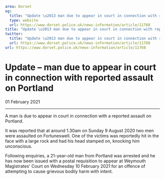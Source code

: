 ```yaml
area: Dorset
og:
  title: "Update \u2013 man due to appear in court in connection with reported assault on Portland"
  type: website
  url: https://www.dorset.police.uk/news-information/article/11768
title: "Update \u2013 man due to appear in court in connection with reported assault on Portland |"
twitter:
  title: "Update \u2013 man due to appear in court in connection with reported assault on Portland"
  url: https://www.dorset.police.uk/news-information/article/11768
url: https://www.dorset.police.uk/news-information/article/11768
```

# Update – man due to appear in court in connection with reported assault on Portland

01 February 2021

* * *

A man is due to appear in court in connection with a reported assault on Portland.

It was reported that at around 1.30am on Sunday 9 August 2020 two men were assaulted on Fortuneswell. One of the victims was reportedly hit in the face with a large rock and had his head stamped on, knocking him unconscious.

Following enquiries, a 21-year-old man from Portland was arrested and he has now been issued with a postal requisition to appear at Weymouth Magistrates' Court on Wednesday 10 February 2021 for an offence of attempting to cause grievous bodily harm with intent.
